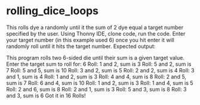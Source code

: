 # rolling_dice_loops
This rolls dye a randomly until it the sum of 2 dye equal a target number specified by the user.
Using Thonny IDE, clone code, run the code.
Enter your target number (in this example used 6) once you hit enter it will randomly roll until it hits the target number.
Expected output:

This program rolls two 6-sided die until their sum is a given target value. 
Enter the target sum to roll for:  6
Roll: 1 and 2, sum is 3
Roll: 5 and 2, sum is 7
Roll: 5 and 5, sum is 10
Roll: 3 and 2, sum is 5
Roll: 2 and 2, sum is 4
Roll: 3 and 1, sum is 4
Roll: 1 and 2, sum is 3
Roll: 4 and 4, sum is 8
Roll: 2 and 5, sum is 7
Roll: 6 and 4, sum is 10
Roll: 1 and 2, sum is 3
Roll: 1 and 4, sum is 5
Roll: 2 and 6, sum is 8
Roll: 2 and 1, sum is 3
Roll: 5 and 3, sum is 8
Roll: 3 and 3, sum is 6
Got it in 16 Rolls!
